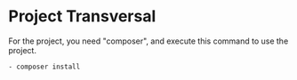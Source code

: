 # Project Transversal

For the project, you need "composer", and execute this command to use the project.

    - composer install
